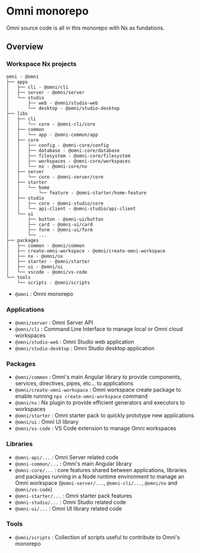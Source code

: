 # Omni monorepo

Omni source code is all in this monorepo with Nx as fundations.

## Overview

### Workspace Nx projects

```
omni - @omni
├── apps
│   ├── cli - @omni/cli
│   ├── server - @omni/server
│   └── studio
│       ├── web - @omni/studio-web
│       └── desktop - @omni/studio-desktop
├── libs
│   ├── cli
│   │   └── core - @omni-cli/core
│   ├── common
│   │   └── app - @omni-common/app
│   ├── core
│   │   ├── config - @omni-core/config
│   │   ├── database - @omni-core/database
│   │   ├── filesystem - @omni-core/filesystem
│   │   ├── workspaces - @omni-core/workspaces
│   │   └── nx - @omni-core/nx
│   ├── server
│   │   └── core - @omni-server/core
│   ├── starter
│   │   └── home
│   │       └── feature - @omni-starter/home-feature
│   ├── studio
│   │   ├── core - @omni-studio/core
│   │   └── api-client - @omni-studio/api-client
│   └── ui
│       ├── button - @omni-ui/button
│       ├── card - @omni-ui/card
│       ├── form - @omni-ui/form
│       └── ...
├── packages
│   ├── common - @omni/common
│   ├── create-omni-workspace - @omni/create-omni-workspace
│   ├── nx - @omni/nx
│   ├── starter - @omni/starter
│   ├── ui - @omni/ui
│   └── vscode - @omni/vs-code
└── tools
    └── scripts - @omni/scripts
```

- `@omni` : Omni monorepo

### Applications

- `@omni/server` : Omni Server API
- `@omni/cli` : Command Line Interface to manage local or Omni cloud workspaces
- `@omni/studio-web` : Omni Studio web application
- `@omni/studio-desktop` : Omni Studio desktop application

### Packages

- `@omni/common` : Omni's main Angular library to provide components, services, directives, pipes, etc... to applications
- `@omni/create-omni-workspace` : Omni workspace create package to enable running `npx create-omni-workspace` command
- `@omni/nx` : Nx plugin to provide efficient generators and executors to workspaces
- `@omni/starter` : Omni starter pack to quickly prototype new applications
- `@omni/ui` : Omni UI library
- `@omni/vs-code` : VS Code extension to manage Omni workspaces

### Libraries

- `@omni-api/...` : Omni Server related code
- `@omni-common/...` : Omni's main Angular library
- `@omni-core/...` : core features shared between applications, libraries and packages running in a Node runtime environment to manage an Omni workspace (`@omni-server/...`, `@omni-cli/...`, `@omni/nx` and `@omni/vs-code`)
- `@omni-starter/...` : Omni starter pack features
- `@omni-studio/...` : Omni Studio related code
- `@omni-ui/...` : Omni UI library related code

### Tools
- `@omni/scripts` : Collection of scripts useful to contribute to Omni's monorepo